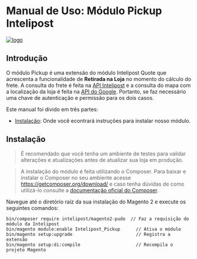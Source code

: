 
# Manual de Uso: Módulo Pickup Intelipost

[![logo](https://image.prntscr.com/image/E8AfiBL7RQKKVychm7Aubw.png)](http://www.intelipost.com.br)

## Introdução

O módulo Pickup é uma extensão do módulo Intelipost Quote que acrescenta a funcionalidade de **Retirada na Loja** no momento do cálculo do frete.
A consulta do frete é feita na [API Intelipost](https://docs.intelipost.com.br/v1/cotacao/criar-cotacao-por-produto) e a consulta do mapa com a localização da loja é feita na [API do Google](https://developers.google.com/maps/?hl=pt-br). Portanto, se faz necessário uma chave de autenticação e permissão para os dois casos.

Este manual foi divido em três partes:

  - [Instalação](#instalação): Onde você econtrará instruções para instalar nosso módulo.

## Instalação
> É recomendado que você tenha um ambiente de testes para validar alterações e atualizações antes de atualizar sua loja em produção.

> A instalação do módulo é feita utilizando o Composer. Para baixar e instalar o Composer no seu ambiente acesse https://getcomposer.org/download/ e caso tenha dúvidas de como utilizá-lo consulte a [documentação oficial do Composer](https://getcomposer.org/doc/).

Navegue até o diretório raíz da sua instalação do Magento 2 e execute os seguintes comandos:


```
bin/composer require intelipost/magento2-pudo  // Faz a requisição do módulo da Intelipost
bin/magento module:enable Intelipost_Pickup      // Ativa o módulo
bin/magento setup:upgrade                        // Registra a extensão
bin/magento setup:di:compile                     // Recompila o projeto Magento
```
